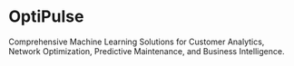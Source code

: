 # OptiPulse
Comprehensive Machine Learning Solutions for Customer Analytics, Network Optimization, Predictive Maintenance, and Business Intelligence.
